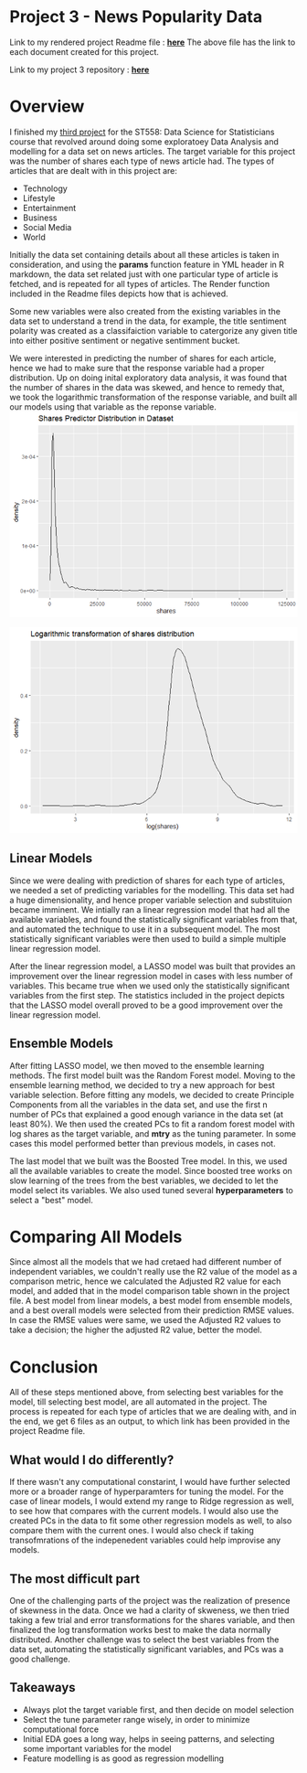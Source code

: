 # Project 3 - News Popularity Data

Link to my rendered project Readme file : [**here**](https://sbgadhwala.github.io/ST558_Project3/)
The above file has the link to each document created for this project.

Link to my project 3 repository : [**here**](https://github.com/sbgadhwala/ST558_Project3/)

# Overview  

I finished my [third project](https://sbgadhwala.github.io/ST558_Project3/) for the ST558: Data Science for Statisticians course that revolved around doing some exploratoey Data Analysis and modelling for a data set on news articles. The target variable for this project was the number of shares each type of news article had. The types of articles that are dealt with in this project are:
  *  Technology
  *  Lifestyle
  *  Entertainment
  *  Business
  *  Social Media
  *  World

Initially the data set containing details about all these articles is taken in consideration, and using the **params** function feature in YML header in R markdown, the data set related just with one particular type of article is fetched, and is repeated for all types of articles. The Render function included in the Readme files depicts how that is achieved.

Some new variables were also created from the existing variables in the data set to understand a trend in the data, for example, the title sentiment polarity was created as a classifaiction variable to catergorize any given title into either positive sentiment or negative sentimment bucket.

We were interested in predicting the number of shares for each article, hence we had to make sure that the response variable had a proper distribution. Up on doing inital exploratory data analysis, it was found that the number of shares in the data was skewed, and hence to remedy that, we took the logarithmic transformation of the response variable, and built all our models using that variable as the reponse variable.
<img
  src="/docs/assets/shares.png"
  style="display: inline-block; margin: 0 auto; max-width: auto">
  
  <img
  src="/docs/assets/logShares.png"
  style="display: inline-block; margin: 0 auto; max-width: auto">

## Linear Models
Since we were dealing with prediction of shares for each type of articles, we needed a set of predicting variables for the modelling. This data set had a huge dimensionality, and hence proper variable selection and substituion became imminent. We intially ran a linear regression model that had all the available variables, and found the statistically significant variables from that, and automated the technique to use it in a subsequent model. The most statistically significant variables were then used to build a simple multiple linear regression model. 

After the linear regression model, a LASSO model was built that provides an improvement over the linear regression model in cases with less number of variables. This became true when we used only the statistically significant variables from the first step. The statistics included in the project depicts that the LASSO model overall proved to be a good improvement over the linear regression model.

## Ensemble Models
After fitting LASSO model, we then moved to the ensemble learning methods. The first model built was the Random Forest model. 
Moving to the ensemble learning method, we decided to try a new approach for best variable selection. Before fitting any models, we decided to create Principle Components from all the variables in the data set, and use the first n number of PCs that explained a good enough variance in the data set (at least 80%). We then used the created PCs to fit a random forest model with log shares as the target variable, and **mtry** as the tuning parameter. In some cases this model performed better than previous models, in cases not. 

The last model that we built was the Boosted Tree model. In this, we used all the available variables to create the model. Since boosted tree works on slow learning of the trees from the best variables, we decided to let the model select its variables. We also used tuned several **hyperparameters** to select a "best" model.

# Comparing All Models
Since almost all the models that we had cretaed had different number of independent variables, we couldn't really use the R2 value of the model as a comparison metric, hence we calculated the Adjusted R2 value for each model, and added that in the model comparison table shown in the project file. A best model from linear models, a best model from ensemble models, and a best overall models were selected from their prediction RMSE values. In case the RMSE values were same, we used the Adjusted R2 values to take a decision; the higher the adjusted R2 value, better the model.

# Conclusion
All of these steps mentioned above, from selecting best variables for the model, till selecting best model, are all automated in the project. The process is repeated for each type of articles that we are dealing with, and in the end, we get 6 files as an output, to which link has been provided in the project Readme file.

## What would I do differently?
If there wasn't any computational constarint, I would have further selected more or a broader range of hyperparamters for tuning the model. For the case of linear models, I would extend my range to Ridge regression as well, to see how that compares with the current models. I would also use the created PCs in the data to fit some other regression models as well, to also compare them with the current ones. I would also check if taking transofmrations of the indepenedent variables could help improvise any models.

## The most difficult part
One of the challenging parts of the project was the realization of presence of skewness in the data. Once we had a clarity of skweness, we then tried taking a few trial and error transformations for the shares variable, and then finalized the log transformation works best to make the data normally distributed. Another challenge was to select the best variables from the data set, automating the statistically significant variables, and PCs was a good challenge.

## Takeaways
  *  Always plot the target variable first, and then decide on model selection
  *  Select the tune parameter range wisely, in order to minimize computational force
  *  Initial EDA goes a long way, helps in seeing patterns, and selecting some important variables for the model
  *  Feature modelling is as good as regression modelling
